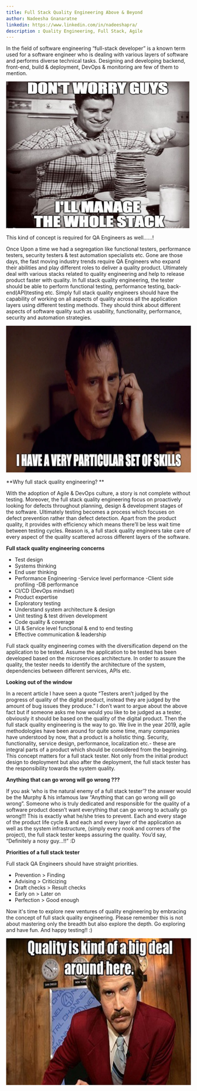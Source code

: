 ```yaml
---
title: Full Stack Quality Engineering Above & Beyond
author: Nadeesha Gnanaratne
linkedin: https://www.linkedin.com/in/nadeeshapra/
description : Quality Engineering, Full Stack, Agile
---
```



In the field of software engineering “full-stack developer” is a known term used for a software engineer who is dealing with various layers of software and performs diverse technical tasks. Designing and developing backend, front-end, build & deployment, DevOps & monitoring are few of them to mention. 

<img src="/img/NadeeshaQE1.jpg" width="500" height="400" />

This kind of concept is required for QA Engineers as well…...!


Once Upon a time we had a segregation like functional testers, performance testers, security testers & test automation specialists etc. Gone are those days, the fast moving industry trends require QA Engineers who expand their abilities and play different roles to deliver a quality product. Ultimately deal with various stacks related to quality engineering and help to release product faster with quality. In full stack quality engineering, the tester should be able to perform functional testing, performance testing, back-end(API)testing etc. 
Simply full stack quality engineers should have the capability of working on all aspects of quality across all the application layers using different testing methods. They should think about different aspects of software quality such as usability, functionality, performance, security and automation strategies. 

<img src="/img/NadeeshaQE2.png" width="600" height="400" />


**Why full stack quality engineering? **

With the adoption of Agile & DevOps culture, a story is not complete without testing. Moreover, the full stack quality engineering focus on proactively looking for defects throughout planning, design & development stages of the software. Ultimately testing becomes a process which focuses on defect prevention rather than defect detection. 
Apart from the product quality, it provides with efficiency which means there’ll be less wait time between testing cycles. Reason is, a full stack quality engineers take care of every aspect of the quality scattered across different layers of the software. 

 **Full stack quality engineering concerns**

* Test design 
* Systems thinking 
* End user thinking 
* Performance Engineering
-Service level performance
-Client side profiling
-DB performance
* CI/CD (DevOps mindset)
* Product expertise
* Exploratory testing 
* Understand system architecture & design
* Unit testing & test driven development
* Code quality & coverage 
* UI & Service level functional & end to end testing  
* Effective communication & leadership

Full stack quality engineering comes with the diversification depend on the application to be tested. Assume the application to be tested has been developed based on the microservices architecture. In order to assure the quality, the tester needs to identify the architecture of the system, dependencies between different services, APIs etc. 
  
**Looking out of the window** 

In a recent article I have seen a quote “Testers aren’t judged by the progress of quality of the digital product, instead they are judged by the amount of bug issues they produce.”   I don’t want to argue about the above fact but if someone asks me how would you like to be judged as a tester, obviously it should be based on the quality of the digital product. Then the full stack quality engineering is the way to go. We live in the year 2019, agile methodologies have been around for quite some time, many companies have understood by now, that a product is a holistic thing. Security, functionality, service design, performance, localization etc.- these are integral parts of a product which should be considered from the beginning. This concept matters for a full stack tester. Not only from the initial product design to deployment but also after the deployment, the full stack tester has the responsibility towards the system quality. 

**Anything that can go wrong will go wrong ???**

If you ask ‘who is the natural enemy of a full stack tester’? the answer would be the Murphy & his infamous law “Anything that can go wrong will go wrong”. Someone who is truly dedicated and responsible for the quality of a software product doesn’t want everything that can go wrong to actually go wrong!!! This is exactly what he/she tries to prevent. Each and every stage of the product life cycle & and each and every layer of the application as well as the system infrastructure, (simply every nook and corners of the project), the full stack tester keeps assuring the quality. You’d say, “Definitely a nosy guy…!!”  :D

**Priorities of a full stack tester**

Full stack QA Engineers should have straight priorities.

* Prevention > Finding
* Advising > Criticizing
* Draft checks > Result checks
* Early on > Later on
* Perfection > Good enough

Now it's time to explore new ventures of quality engineering by embracing the concept of full stack quality engineering. Please remember this is not about mastering only the breadth but also explore the depth. Go exploring and have fun. 
And happy testing!! :)

<img src="/img/NadeeshaQE3.jpg" width="600" height="400" />



